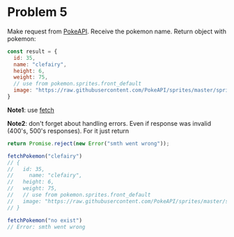 # Problem 5

Make request from [PokeAPI](https://pokeapi.co/docs/v2). Receive the pokemon name. Return object with pokemon:

```js
const result = {
  id: 35,
  name: "clefairy",
  height: 6,
  weight: 75,
  // use from pokemon.sprites.front_default
  image: "https://raw.githubusercontent.com/PokeAPI/sprites/master/sprites/pokemon/35.png"
}
```

__Note1__: use [fetch](https://developer.mozilla.org/en-US/docs/Web/API/Fetch_API)

__Note2__: don't forget about handling errors. Even if response was invalid (400's, 500's responses). For it just return

```js
return Promise.reject(new Error("smth went wrong"));
```

```js
fetchPokemon("clefairy")
// {
//   id: 35,
//     name: "clefairy",
//   height: 6,
//   weight: 75,
//   // use from pokemon.sprites.front_default
//   image: "https://raw.githubusercontent.com/PokeAPI/sprites/master/sprites/pokemon/35.png"
// }

fetchPokemon("no exist")
// Error: smth went wrong
```
